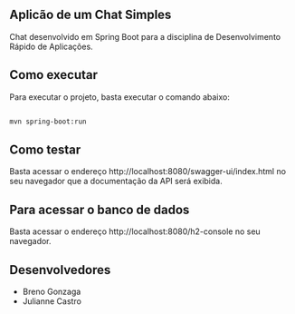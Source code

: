 ## Aplicão de um Chat Simples

Chat desenvolvido em Spring Boot para a disciplina de Desenvolvimento Rápido de Aplicações.

## Como executar

Para executar o projeto, basta executar o comando abaixo:

```bash

mvn spring-boot:run

```

## Como testar

Basta acessar o endereço http://localhost:8080/swagger-ui/index.html no seu navegador que a documentação da API será exibida.

## Para acessar o banco de dados

Basta acessar o endereço http://localhost:8080/h2-console no seu navegador.

## Desenvolvedores

- Breno Gonzaga
- Julianne Castro

